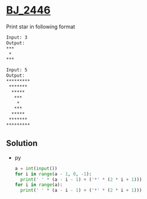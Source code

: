 # [BJ_2446](https://acmicpc.net/problem/2446)

Print star in following format

```txt
Input: 3
Output:
***
 *
***

Input: 5
Output:
*********
 *******
  *****
   ***
    *
   ***
  *****
 *******
*********
```

## Solution

* py

  ```py
  a = int(input())
  for i in range(a - 1, 0, -1):
    print(' ' * (a - i - 1) + ('*' * (2 * i + 1)))
  for i in range(a):
    print(' ' * (a - i - 1) + ('*' * (2 * i + 1)))
  ```

